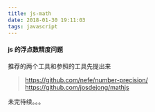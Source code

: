 ```yaml
---
title: js-math
date: 2018-01-30 19:11:03
tags: javascript
---
```

#### js 的浮点数精度问题

推荐的两个工具和参照的工具先提出来

> https://github.com/nefe/number-precision/
> https://github.com/josdejong/mathjs

未完待续。。。
